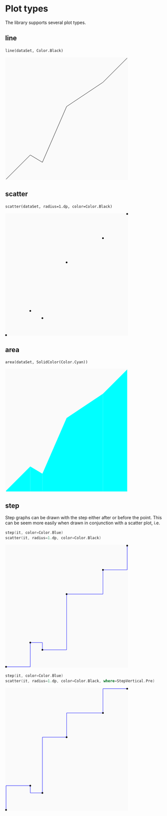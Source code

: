# Plot types

The library supports several plot types.

## line

`line(dataSet, Color.Black)`

![line](composable-chart/src/debug/screenshotTest/reference/com/sanbeg/composable_chart/PreviewPlotTypes/PlotPreview_748aa731_4f59fc0b_0.png)

## scatter

`scatter(dataSet, radius=1.dp, color=Color.Black)`

![scatter](composable-chart/src/debug/screenshotTest/reference/com/sanbeg/composable_chart/PreviewPlotTypes/PlotPreview_748aa731_4f59fc0b_1.png)

## area

`area(dataSet, SolidColor(Color.Cyan))`

![scatter](composable-chart/src/debug/screenshotTest/reference/com/sanbeg/composable_chart/PreviewPlotTypes/PlotPreview_748aa731_4f59fc0b_2.png)


## step

Step graphs can be drawn with the step either after or before the
point.  This can be seem more easily when drawn in conjunction with a
scatter plot, i.e.

```kotlin
step(it, color=Color.Blue)
scatter(it, radius=1.dp, color=Color.Black)
```

![step](composable-chart/src/debug/screenshotTest/reference/com/sanbeg/composable_chart/PreviewPlotTypes/PlotPreview_748aa731_4f59fc0b_4.png)

```kotlin
step(it, color=Color.Blue)
scatter(it, radius=1.dp, color=Color.Black, where=StepVertical.Pre)
```

![scatter](composable-chart/src/debug/screenshotTest/reference/com/sanbeg/composable_chart/PreviewPlotTypes/PlotPreview_748aa731_4f59fc0b_5.png)
